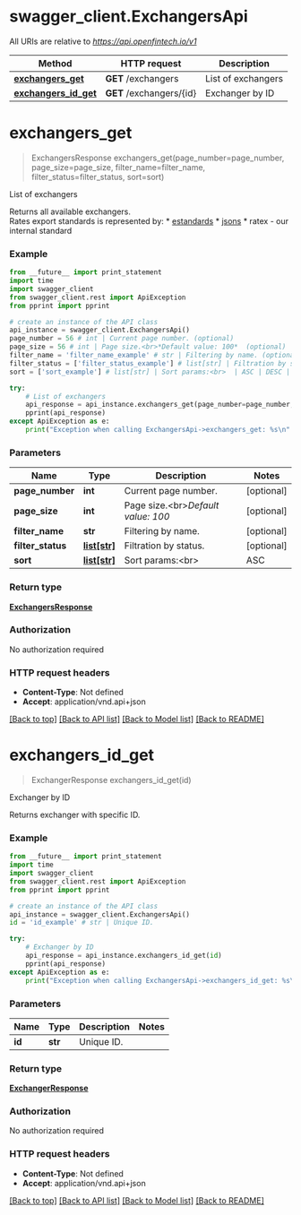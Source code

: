 # swagger_client.ExchangersApi

All URIs are relative to *https://api.openfintech.io/v1*

Method | HTTP request | Description
------------- | ------------- | -------------
[**exchangers_get**](ExchangersApi.md#exchangers_get) | **GET** /exchangers | List of exchangers
[**exchangers_id_get**](ExchangersApi.md#exchangers_id_get) | **GET** /exchangers/{id} | Exchanger by ID


# **exchangers_get**
> ExchangersResponse exchangers_get(page_number=page_number, page_size=page_size, filter_name=filter_name, filter_status=filter_status, sort=sort)

List of exchangers

Returns all available exchangers.<br> Rates export standards is represented by:  * [estandards](http://estandards.info) * [jsons](http://jsons.info) * ratex - our internal standard 

### Example 
```python
from __future__ import print_statement
import time
import swagger_client
from swagger_client.rest import ApiException
from pprint import pprint

# create an instance of the API class
api_instance = swagger_client.ExchangersApi()
page_number = 56 # int | Current page number. (optional)
page_size = 56 # int | Page size.<br>*Default value: 100*  (optional)
filter_name = 'filter_name_example' # str | Filtering by name. (optional)
filter_status = ['filter_status_example'] # list[str] | Filtration by status. (optional)
sort = ['sort_example'] # list[str] | Sort params:<br>  | ASC | DESC | |-----|------| | name | -name | | status | -status | | wmid | -wmid | | rate_type | -rate_type | | rates_export_standard | <nobr>-rates_export_standard</nobr> |  (optional)

try: 
    # List of exchangers
    api_response = api_instance.exchangers_get(page_number=page_number, page_size=page_size, filter_name=filter_name, filter_status=filter_status, sort=sort)
    pprint(api_response)
except ApiException as e:
    print("Exception when calling ExchangersApi->exchangers_get: %s\n" % e)
```

### Parameters

Name | Type | Description  | Notes
------------- | ------------- | ------------- | -------------
 **page_number** | **int**| Current page number. | [optional] 
 **page_size** | **int**| Page size.&lt;br&gt;*Default value: 100*  | [optional] 
 **filter_name** | **str**| Filtering by name. | [optional] 
 **filter_status** | [**list[str]**](str.md)| Filtration by status. | [optional] 
 **sort** | [**list[str]**](str.md)| Sort params:&lt;br&gt;  | ASC | DESC | |-----|------| | name | -name | | status | -status | | wmid | -wmid | | rate_type | -rate_type | | rates_export_standard | &lt;nobr&gt;-rates_export_standard&lt;/nobr&gt; |  | [optional] 

### Return type

[**ExchangersResponse**](ExchangersResponse.md)

### Authorization

No authorization required

### HTTP request headers

 - **Content-Type**: Not defined
 - **Accept**: application/vnd.api+json

[[Back to top]](#) [[Back to API list]](../README.md#documentation-for-api-endpoints) [[Back to Model list]](../README.md#documentation-for-models) [[Back to README]](../README.md)

# **exchangers_id_get**
> ExchangerResponse exchangers_id_get(id)

Exchanger by ID

Returns exchanger with specific ID. 

### Example 
```python
from __future__ import print_statement
import time
import swagger_client
from swagger_client.rest import ApiException
from pprint import pprint

# create an instance of the API class
api_instance = swagger_client.ExchangersApi()
id = 'id_example' # str | Unique ID.

try: 
    # Exchanger by ID
    api_response = api_instance.exchangers_id_get(id)
    pprint(api_response)
except ApiException as e:
    print("Exception when calling ExchangersApi->exchangers_id_get: %s\n" % e)
```

### Parameters

Name | Type | Description  | Notes
------------- | ------------- | ------------- | -------------
 **id** | **str**| Unique ID. | 

### Return type

[**ExchangerResponse**](ExchangerResponse.md)

### Authorization

No authorization required

### HTTP request headers

 - **Content-Type**: Not defined
 - **Accept**: application/vnd.api+json

[[Back to top]](#) [[Back to API list]](../README.md#documentation-for-api-endpoints) [[Back to Model list]](../README.md#documentation-for-models) [[Back to README]](../README.md)

